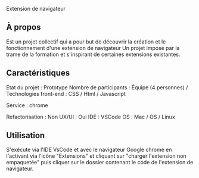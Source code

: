 Extension de navigateur 
## À propos
Est un projet collectif qui a pour but de découvrir la création et le fonctionnement d'une extension de navigateur
Un projet imposé par la trame de la formation et s'inspirant de certaines extensions existantes.      

## Caractéristiques
État du projet : Prototype
Nombre de participants : Équipe (4 personnes) /
Technologies front-end : CSS / Html / Javascript 

Service : chrome

Refactorisation : Non
UX/UI : Oui
IDE : VSCode
OS : Mac / OS / Linux

## Utilisation
S'exécute via l'IDE VsCode et avec le navigateur Google chrome en l'activant via l'icône "Extensions" et cliquant sur "charger l'extension non empaquetée" puis cliquer sur le dossier contenant le code de l'extension de navigateur. 



